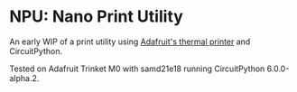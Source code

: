 # NPU: Nano Print Utility

An early WIP of a print utility using [Adafruit's thermal printer](https://www.adafruit.com/product/597) and CircuitPython.

Tested on Adafruit Trinket M0 with samd21e18 running CircuitPython 6.0.0-alpha.2.
